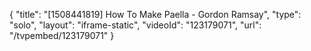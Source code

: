 {
    "title": "[1508441819] How To Make Paella - Gordon Ramsay",
    "type": "solo",
    "layout": "iframe-static",
    "videoId": "123179071",
    "url": "\/tvpembed\/123179071"
}